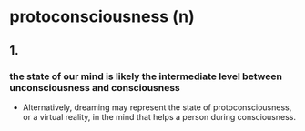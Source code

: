 # protoconsciousness (n)

## 1.

### the state of our mind is likely the intermediate level between unconsciousness and consciousness

- Alternatively, dreaming may represent the state of protoconsciousness, or a virtual reality, in the mind that helps a person during consciousness.